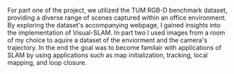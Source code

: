 For part one of the project, we utilized the TUM RGB-D benchmark dataset, providing a diverse range of scenes captured within an office environment. By exploring the dataset's accompanying webpage, I gained insights into the implementation of Visual-SLAM. In part two I used images from a room of my choice to aquire a dataset of the enviorment and the camera's trajectory. In the end the goal was to become familair with applications of SLAM by using applications such as map initialization, tracking, local mapping, and loop closure.

